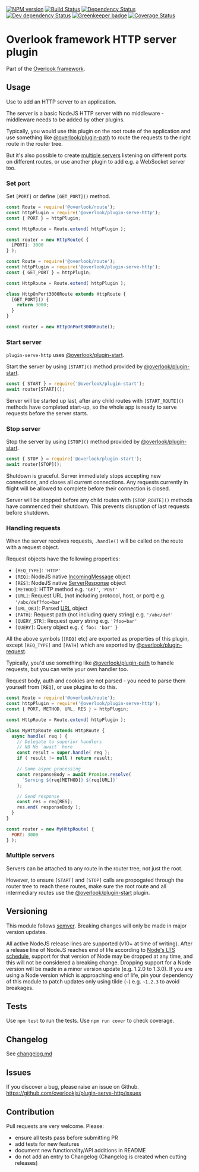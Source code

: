 [![NPM version](https://img.shields.io/npm/v/@overlook/plugin-serve-http.svg)](https://www.npmjs.com/package/@overlook/plugin-serve-http)
[![Build Status](https://img.shields.io/travis/overlookjs/plugin-serve-http/master.svg)](http://travis-ci.org/overlookjs/plugin-serve-http)
[![Dependency Status](https://img.shields.io/david/overlookjs/plugin-serve-http.svg)](https://david-dm.org/overlookjs/plugin-serve-http)
[![Dev dependency Status](https://img.shields.io/david/dev/overlookjs/plugin-serve-http.svg)](https://david-dm.org/overlookjs/plugin-serve-http)
[![Greenkeeper badge](https://badges.greenkeeper.io/overlookjs/plugin-serve-http.svg)](https://greenkeeper.io/)
[![Coverage Status](https://img.shields.io/coveralls/overlookjs/plugin-serve-http/master.svg)](https://coveralls.io/r/overlookjs/plugin-serve-http)

# Overlook framework HTTP server plugin

Part of the [Overlook framework](https://overlookjs.github.io/).

## Usage

Use to add an HTTP server to an application.

The server is a basic NodeJS HTTP server with no middleware - middleware needs to be added by other plugins.

Typically, you would use this plugin on the root route of the application and use something like [@overlook/plugin-path](https://www.npmjs.com/package/@overlook/plugin-path) to route the requests to the right route in the router tree.

But it's also possible to create [multiple servers](#multiple-servers) listening on different ports on different routes, or use another plugin to add e.g. a WebSocket server too.

### Set port

Set `[PORT]` or define `[GET_PORT]()` method.

```js
const Route = require('@overlook/route');
const httpPlugin = require('@overlook/plugin-serve-http');
const { PORT } = httpPlugin;

const HttpRoute = Route.extend( httpPlugin );

const router = new HttpRoute( {
  [PORT]: 3000
} );
```

```js
const Route = require('@overlook/route');
const httpPlugin = require('@overlook/plugin-serve-http');
const { GET_PORT } = httpPlugin;

const HttpRoute = Route.extend( httpPlugin );

class HttpOnPort3000Route extends HttpRoute {
  [GET_PORT]() {
    return 3000;
  }
}

const router = new HttpOnPort3000Route();
```

### Start server

`plugin-serve-http` uses [@overlook/plugin-start](https://www.npmjs.com/package/@overlook/plugin-start).

Start the server by using `[START]()` method provided by [@overlook/plugin-start](https://www.npmjs.com/package/@overlook/plugin-start).

```js
const { START } = require('@overlook/plugin-start');
await router[START]();
```

Server will be started up last, after any child routes with `[START_ROUTE]()` methods have completed start-up, so the whole app is ready to serve requests before the server starts.

### Stop server

Stop the server by using `[STOP]()` method provided by [@overlook/plugin-start](https://www.npmjs.com/package/@overlook/plugin-start).

```js
const { STOP } = require('@overlook/plugin-start');
await router[STOP]();
```

Shutdown is graceful. Server immediately stops accepting new connections, and closes all current connections. Any requests currently in flight will be allowed to complete before their connection is closed.

Server will be stopped before any child routes with `[STOP_ROUTE]()` methods have commenced their shutdown. This prevents disruption of last requests before shutdown.

### Handling requests

When the server receives requests, `.handle()` will be called on the route with a request object.

Request objects have the following properties:

* `[REQ_TYPE]`: `'HTTP'`
* `[REQ]`: NodeJS native [IncomingMessage](https://nodejs.org/dist/latest-v14.x/docs/api/http.html#http_class_http_incomingmessage) object
* `[RES]`: NodeJS native [ServerResponse](https://nodejs.org/dist/latest-v14.x/docs/api/http.html#http_class_http_serverresponse) object
* `[METHOD]`: HTTP method e.g. `'GET'`, `'POST'`
* `[URL]`: Request URL (not including protocol, host, or port) e.g. `'/abc/def?foo=bar'`
* `[URL_OBJ]`: Parsed [URL](https://nodejs.org/api/url.html#url_class_url) object
* `[PATH]`: Request path (not including query string) e.g. `'/abc/def'`
* `[QUERY_STR]`: Request query string e.g. `'?foo=bar'`
* `[QUERY]`: Query object e.g. `{ foo: 'bar' }`

All the above symbols (`[REQ]` etc) are exported as properties of this plugin, except `[REQ_TYPE]` and `[PATH]` which are exported by [@overlook/plugin-request](https://www.npmjs.com/package/@overlook/plugin-request).

Typically, you'd use something like [@overlook/plugin-path](https://www.npmjs.com/package/@overlook/plugin-path) to handle requests, but you can write your own handler too.

Request body, auth and cookies are not parsed - you need to parse them yourself from `[REQ]`, or use plugins to do this.

```js
const Route = require('@overlook/route');
const httpPlugin = require('@overlook/plugin-serve-http');
const { PORT, METHOD, URL, RES } = httpPlugin;

const HttpRoute = Route.extend( httpPlugin );

class MyHttpRoute extends HttpRoute {
  async handle( req ) {
    // Delegate to superior handlers
    // NB No `await` here
    const result = super.handle( req );
    if ( result != null ) return result;

    // Some async processing
    const responseBody = await Promise.resolve(
      `Serving ${req[METHOD]} ${req[URL]}`
    );

    // Send response
    const res = req[RES];
    res.end( responseBody );
  }
}

const router = new MyHttpRoute( {
  PORT: 3000
} );
```

### Multiple servers

Servers can be attached to any route in the router tree, not just the root.

However, to ensure `[START]` and `[STOP]` calls are propogated through the router tree to reach these routes, make sure the root route and all intermediary routes use the [@overlook/plugin-start](https://www.npmjs.com/package/@overlook/plugin-start) plugin.

## Versioning

This module follows [semver](https://semver.org/). Breaking changes will only be made in major version updates.

All active NodeJS release lines are supported (v10+ at time of writing). After a release line of NodeJS reaches end of life according to [Node's LTS schedule](https://nodejs.org/en/about/releases/), support for that version of Node may be dropped at any time, and this will not be considered a breaking change. Dropping support for a Node version will be made in a minor version update (e.g. 1.2.0 to 1.3.0). If you are using a Node version which is approaching end of life, pin your dependency of this module to patch updates only using tilde (`~`) e.g. `~1.2.3` to avoid breakages.

## Tests

Use `npm test` to run the tests. Use `npm run cover` to check coverage.

## Changelog

See [changelog.md](https://github.com/overlookjs/plugin-serve-http/blob/master/changelog.md)

## Issues

If you discover a bug, please raise an issue on Github. https://github.com/overlookjs/plugin-serve-http/issues

## Contribution

Pull requests are very welcome. Please:

* ensure all tests pass before submitting PR
* add tests for new features
* document new functionality/API additions in README
* do not add an entry to Changelog (Changelog is created when cutting releases)
